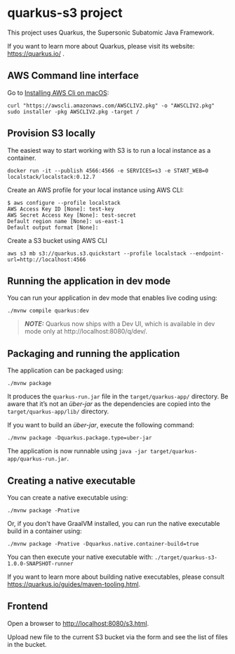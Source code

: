 # quarkus-s3 project

This project uses Quarkus, the Supersonic Subatomic Java Framework.

If you want to learn more about Quarkus, please visit its website: https://quarkus.io/ .

## AWS Command line interface

Go to [Installing AWS Cli on macOS](https://docs.aws.amazon.com/cli/latest/userguide/install-cliv2-mac.html#cliv2-mac-install-cmd):
```shell script
curl "https://awscli.amazonaws.com/AWSCLIV2.pkg" -o "AWSCLIV2.pkg"
sudo installer -pkg AWSCLIV2.pkg -target /
```

## Provision S3 locally

The easiest way to start working with S3 is to run a local instance as a container.

```shell script
docker run -it --publish 4566:4566 -e SERVICES=s3 -e START_WEB=0 localstack/localstack:0.12.7
```

Create an AWS profile for your local instance using AWS CLI:

```shell script
$ aws configure --profile localstack
AWS Access Key ID [None]: test-key
AWS Secret Access Key [None]: test-secret
Default region name [None]: us-east-1
Default output format [None]:
```

Create a S3 bucket using AWS CLI

```shell script
aws s3 mb s3://quarkus.s3.quickstart --profile localstack --endpoint-url=http://localhost:4566
```

## Running the application in dev mode

You can run your application in dev mode that enables live coding using:
```shell script
./mvnw compile quarkus:dev
```

> **_NOTE:_**  Quarkus now ships with a Dev UI, which is available in dev mode only at http://localhost:8080/q/dev/.

## Packaging and running the application

The application can be packaged using:
```shell script
./mvnw package
```
It produces the `quarkus-run.jar` file in the `target/quarkus-app/` directory.
Be aware that it’s not an _über-jar_ as the dependencies are copied into the `target/quarkus-app/lib/` directory.

If you want to build an _über-jar_, execute the following command:
```shell script
./mvnw package -Dquarkus.package.type=uber-jar
```

The application is now runnable using `java -jar target/quarkus-app/quarkus-run.jar`.

## Creating a native executable

You can create a native executable using: 
```shell script
./mvnw package -Pnative
```

Or, if you don't have GraalVM installed, you can run the native executable build in a container using: 
```shell script
./mvnw package -Pnative -Dquarkus.native.container-build=true
```

You can then execute your native executable with: `./target/quarkus-s3-1.0.0-SNAPSHOT-runner`

If you want to learn more about building native executables, please consult https://quarkus.io/guides/maven-tooling.html.

## Frontend

Open a browser to [http://localhost:8080/s3.html](http://localhost:8080/s3.html).

Upload new file to the current S3 bucket via the form and see the list of files in the bucket.